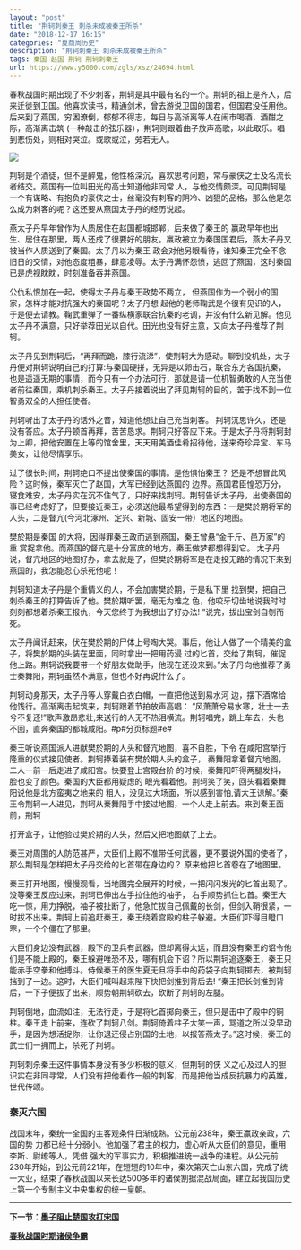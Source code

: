 ```yaml
---
layout: "post"
title: "荆轲刺秦王 刺杀未成被秦王所杀"
date: "2018-12-17 16:15"
categories: "夏商周历史"
description: "荆轲刺秦王 刺杀未成被秦王所杀"
tags: 秦国 赵国 荆轲 荆轲刺秦王
url: https://www.y5000.com/zgls/xsz/24694.html
---
```






春秋战国时期出现了不少刺客，荆轲是其中最有名的一个。荆轲的祖上是齐人，后来迁徙到卫国。他喜欢读书，精通剑术，曾去游说卫国的国君，但国君没任用他。后来到了燕国，穷困潦倒，郁郁不得志，每日与高渐离等人在闹市喝酒，酒酣之际，高渐离击筑
(一种敲击的弦乐器），荆轲则跟着曲子放声高歌，以此取乐。唱到悲伤处，则相对哭泣。或歌或泣，旁若无人。

![](https://img.y5000.com/uploads/allimg/170804/8-1FP41H234E1.jpg)

荆轲是个酒徒，但不是醉鬼，他性格深沉，喜欢思考问题，常与豪侠之士及名流长者结交。燕国有一位叫田光的高士知道他非同常
人，与他交情颇深。可见荆轲是一个有谋略、有抱负的豪侠之士，丝毫没有刺客的阴冷、凶狠的品格，那么他是怎么成为刺客的呢？这还要从燕国太子丹的经历说起。

燕太子丹早年曾作为人质居住在赵国都城邯郸，后来做了秦王的
赢政早年也出生、居住在那里，两人还成了很要好的朋友。羸政被立为秦国国君后，燕太子丹又被当作人质送到了秦国。太子丹以为秦王
政会对他另眼看待，谁知秦王完全不念旧日的交情，对他态度粗暴，肆意凌辱。太子丹满怀怨愤，逃回了燕国，这时秦国已是虎视眈眈，时刻准备吞并燕国。

公仇私恨加在一起，使得太子丹与秦王政势不两立， 但燕国作为一个弱小的国家，怎样才能对抗强大的秦国呢？太子丹想
起他的老师鞠武是个很有见识的人，于是便去请教。鞠武重弹了一番纵横家联合抗秦的老调，并没有什么新见解。他见太子丹不满意，只好举荐田光以自代。田光也没有好主意，又向太子丹推荐了荆轲。

太子丹见到荆轲后，“再拜而跪，膝行流涕”，使荆轲大为感动。聊到投机处，太子丹便对荆轲说明自己的打算:与秦国硬拼，无异是以卵击石，联合东方各国抗秦，也是遥遥无期的事情，而今只有一个办法可行，那就是请一位机智勇敢的人充当使者前往秦国，乘机刺杀秦王。太子丹接着说出了拜见荆轲的目的，苦于找不到一位智勇双全的人担任使者。

荆轲听出了太子丹的话外之音，知道他想让自己充当刺客。
荆轲沉思许久，还是没有答应。太子丹顿首再拜，苦苦恳求。荆轲只好答应下来。于是太子丹将荆轲封为上卿，把他安置在上等的馆舍里，天天用美酒佳肴招待他，送来奇珍异宝、车马美女，让他尽情享乐。

过了很长时间，荆轲绝口不提出使秦国的事情。是他惧怕秦王？ 还是不想冒此风险？这时候，秦军灭亡了赵国，大军已经到达燕国的
边界。燕国君臣惶恐万分，寝食难安，太子丹实在沉不住气了，只好来找荆轲。荆轲告诉太子丹，出使秦国的事已经考虑好了，但要接近秦王，必须送他最希望得到的东西：一是樊於期将军的人头，二是督亢(今河北涿州、定兴、新城、固安一带）地区的地图。

樊於期是秦国 的大将，因得罪秦王政而逃到燕国，秦王曾悬“金千斤、邑万家”的重 赏捉拿他。而燕国的督亢是十分富庶的地方，秦王做梦都想得到它。
太子丹说，督亢地区的地图好办，拿去就是了，但樊於期将军是在走投无路的情况下来到燕国的，我怎能忍心杀死他呢！

荆轲知道太子丹是个重情义的人，不会加害樊於期，于是私下里 找到樊，把自己刺杀秦王的打算告诉了他。樊於期听罢，毫无为难之
色，他咬牙切齿地说我时时刻刻都想着杀秦王报仇，今天您终于为我想出了好办法! ”说完，拔出宝剑自刎而死。

太子丹闻讯赶来，伏在樊於期的尸体上号啕大哭。事后，他让人做了一个精美的盒子，将樊於期的头装在里面，同时拿出一把用药浸
过的匕首，交给了荆轲，催促他上路。荆轲说我要带一个好朋友做助手，他现在还没来到。”太子丹向他推荐了勇士秦舞阳，荆轲虽然不满意，但也不好再说什么了。

荆轲动身那天，太子丹等人穿戴白衣白帽，一直把他送到易水河 边，摆下酒席给他饯行。高渐离击起筑来，荆轲跟着节拍放声高唱：
“风萧萧兮易水寒，壮士一去兮不复还!”歌声激昂悲壮,来送行的人无不热泪横流。荆轲唱完，跳上车去，头也不回，直奔秦国的都城咸阳。#p#分页标题#e#

秦王听说燕国派人进献樊於期的人头和督亢地图，喜不自胜，下令 在咸阳宫举行隆重的仪式接见使者。荆轲捧着装有樊於期人头的盒子，
秦舞阳拿着督亢地图，二人一前一后走进了咸阳宫。快要登上宫殿台阶 的时候，秦舞阳吓得两腿发抖，脸也变了颜色。秦国的大臣都用疑虑的
眼光看着他。荆轲笑了笑，回头看着秦舞阳说他是北方蛮夷之地来的
粗人，没见过大场面，所以感到害怕,请大王谅解。”秦王令荆轲一人进见，荆轲从秦舞阳手中接过地图，一个人走上前去。来到秦王面前，荆轲

打开盒子，让他验过樊於期的人头，然后又把地图献了上去。

秦王对周围的人防范甚严，大臣们上殿不准带任何武器，更不要说外国的使者了，那么荆轲是怎样把太子丹交给的匕首带在身边的？ 原来他把匕首卷在了地图里。

秦王打开地图，慢慢观看，当地图完全展开的时候，一把闪闪发光的匕首出现了。没等秦王反应过来，荆轲已伸出左手拉住他的袖子，
右手顺势抓住匕首。秦王大吃一惊，用力挣脱，袖子被扯断了，他急忙拔自己佩戴的长剑，但剑入鞘很紧，一时拔不出来。荆轲上前追赶秦王，秦王绕着宫殿的柱子躲避。大臣们吓得目瞪口罘，一个个僵在了那里。

大臣们身边没有武器，殿下的卫兵有武器，但却离得太远，而且没有秦王的诏令他们是不能上殿的，秦王躲避唯恐不及，哪有机会下诏？所以荆轲追逐秦王，秦王只能赤手空拳和他搏斗。侍候秦王的医生夏无且将手中的药袋子向荆轲掷去，被荆轲挡到了一边。这时，大臣们喊叫起来陛下快把剑推到背后去!
”秦王把长剑推到背后，一下子便拔了出来，顺势朝荆轲砍去，砍断了荆轲的左腿。

荆轲倒地，血流如注，无法行走，于是将匕首掷向秦王，但只是击中了殿中的铜柱。秦王走上前来，连砍了荆轲八剑。荆轲倚着柱子大笑一声，骂道之所以没早动手，是因为想活捉你，让你退还侵占别国的土地，以报答燕太子。”这时候，秦王的武士们一拥而上，杀死了荆轲。

荆轲刺杀秦王这件事情本身没有多少积极的意义，但荆轲的侠 义之心及过人的胆识实在非同寻常，人们没有把他看作一般的刺客，而是把他当成反抗暴力的英雄，世代传颂。

###  秦灭六国

战国末年，秦统一全国的主客观条件日渐成熟。公元前238年，秦王赢政亲政，六国的势
力都已经十分弱小。他加强了君主的权力，虚心听从大臣们的意见，重用李斯、尉缭等人，凭借
强大的军事实力，积极推进统一战争的进程。从公元前230年开始，到公元前221年，在短短的10年中，秦次第灭亡山东六国，完成了统一大业，结束了春秋战国以来长达500多年的诸侯割据混战局面，建立起我国历史上第一个专制主义中央集权的统一皇朝。

* * *

**下一节：[墨子阻止楚国攻打宋国](https://www.y5000.com/zgls/cqzg/24695.html)**

[**春秋战国时期诸侯争霸**](https://www.y5000.com/zgls/mq/24922.html)
